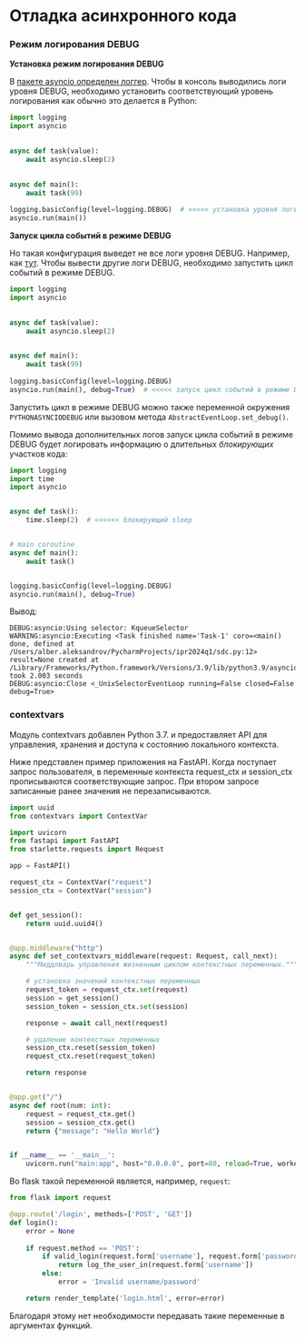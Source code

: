 # Отладка асинхронного кода

### Режим логирования DEBUG

**Установка режим логирования DEBUG**

В [пакете asyncio определен логгер](https://github.com/python/cpython/blob/3.11/Lib/asyncio/log.py#L7).
Чтобы в консоль выводились логи уровня DEBUG, необходимо установить соответствующий уровень логирования 
как обычно это делается в Python:

```python
import logging
import asyncio
 

async def task(value):
    await asyncio.sleep(2)
 

async def main():
    await task(99)
 
logging.basicConfig(level=logging.DEBUG)  # <<<<< установка уровня логирования
asyncio.run(main())
```

**Запуск цикла событий в режиме DEBUG**

Но такая конфигурация выведет не все логи уровня DEBUG. Например, как [тут](https://github.com/python/cpython/blob/3.11/Lib/asyncio/selector_events.py#L141). 
Чтобы вывести другие логи DEBUG, необходимо запустить цикл событий в режиме DEBUG. 

```python
import logging
import asyncio
 

async def task(value):
    await asyncio.sleep(2)
 

async def main():
    await task(99)
 
logging.basicConfig(level=logging.DEBUG)
asyncio.run(main(), debug=True)  # <<<<< запуск цикл событий в режиме DEBUG
```

Запустить цикл в режиме DEBUG можно также переменной окружения `PYTHONASYNCIODEBUG` или 
вызовом метода `AbstractEventLoop.set_debug()`.

Помимо вывода дополнительных логов запуск цикла событий в режиме DEBUG будет логировать
информацию о длительных _блокирующих_ участков кода:

```python
import logging
import time
import asyncio


async def task():
    time.sleep(2)  # <<<<<< блокирующий sleep


# main coroutine
async def main():
    await task()


logging.basicConfig(level=logging.DEBUG)
asyncio.run(main(), debug=True)
```

Вывод:

```text
DEBUG:asyncio:Using selector: KqueueSelector
WARNING:asyncio:Executing <Task finished name='Task-1' coro=<main() done, defined at /Users/alber.aleksandrov/PycharmProjects/ipr2024q1/sdc.py:12> result=None created at /Library/Frameworks/Python.framework/Versions/3.9/lib/python3.9/asyncio/base_events.py:621> took 2.003 seconds
DEBUG:asyncio:Close <_UnixSelectorEventLoop running=False closed=False debug=True>
```

### contextvars

Модуль contextvars добавлен Python 3.7. и предоставляет API для управления, хранения и доступа 
к состоянию локального контекста.

Ниже представлен пример приложения на FastAPI. Когда поступает запрос пользователя, в переменные контекста
request_ctx и session_ctx прописываются соответствующие запрос. При втором запросе записанные ранее
значения не перезаписываются.

```python
import uuid
from contextvars import ContextVar

import uvicorn
from fastapi import FastAPI
from starlette.requests import Request

app = FastAPI()

request_ctx = ContextVar("request")
session_ctx = ContextVar("session")


def get_session():
    return uuid.uuid4()


@app.middleware("http")
async def set_contextvars_middleware(request: Request, call_next):
    """Миддлварь управления жизненным циклом контекстных переменных."""

    # установка значений контекстных переменных
    request_token = request_ctx.set(request)
    session = get_session()
    session_token = session_ctx.set(session)

    response = await call_next(request)

    # удаление контекстных переменных
    session_ctx.reset(session_token)
    request_ctx.reset(request_token)

    return response


@app.get("/")
async def root(num: int):
    request = request_ctx.get()
    session = session_ctx.get()
    return {"message": "Hello World"}


if __name__ == '__main__':
    uvicorn.run("main:app", host="0.0.0.0", port=80, reload=True, workers=1)
```

Во flask такой переменной является, например, `request`:

```python
from flask import request

@app.route('/login', methods=['POST', 'GET'])
def login():
    error = None
    
    if request.method == 'POST':
        if valid_login(request.form['username'], request.form['password']):
            return log_the_user_in(request.form['username'])
        else:
            error = 'Invalid username/password'

    return render_template('login.html', error=error)
```

Благодаря этому нет необходимости передавать такие переменные в аргументах функций. 
